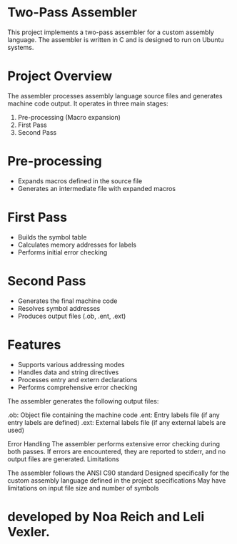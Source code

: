 # Two-Pass Assembler

This project implements a two-pass assembler for a custom assembly language. The assembler is written in C and is designed to run on Ubuntu systems.

# Project Overview

The assembler processes assembly language source files and generates machine code output. It operates in three main stages:

1. Pre-processing (Macro expansion)
2. First Pass
3. Second Pass

# Pre-processing
- Expands macros defined in the source file
- Generates an intermediate file with expanded macros

# First Pass
- Builds the symbol table
- Calculates memory addresses for labels
- Performs initial error checking

# Second Pass
- Generates the final machine code
- Resolves symbol addresses
- Produces output files (.ob, .ent, .ext)

# Features

- Supports various addressing modes
- Handles data and string directives
- Processes entry and extern declarations
- Performs comprehensive error checking

 
The assembler generates the following output files:

.ob: Object file containing the machine code
.ent: Entry labels file (if any entry labels are defined)
.ext: External labels file (if any external labels are used)

Error Handling
The assembler performs extensive error checking during both passes. If errors are encountered, they are reported to stderr, and no output files are generated.
Limitations

The assembler follows the ANSI C90 standard
Designed specifically for the custom assembly language defined in the project specifications
May have limitations on input file size and number of symbols

# developed by Noa Reich and Leli Vexler.
